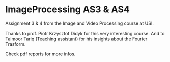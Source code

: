 # ImageProcessing AS3 & AS4

Assignment 3 & 4 from the Image and Video Processing course at USI.

Thanks to prof. Piotr Krzysztof Didyk for this very interesting course. And to Taimoor Tariq (Teaching assistant) for his insights about the Fourier Trasform.

Check pdf reports for more infos.
